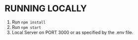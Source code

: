 # RUNNING LOCALLY

1. Run `npm install`
2. Run `npm start`
3. Local Server on PORT 3000 or as specified by the .env file.